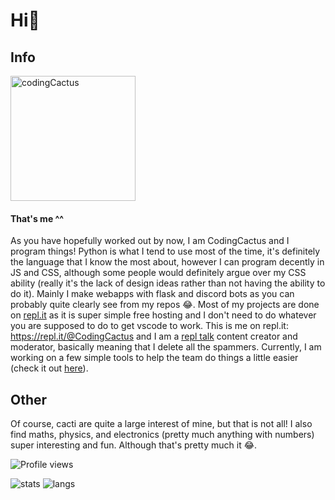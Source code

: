 # Hi👋

## Info
<img alt="codingCactus" src="https://codingcactus.codes/logo.gif" width=200px>

#### That's me ^^

As you have hopefully worked out by now, I am CodingCactus and I program things! Python is what I tend to use most of the time, it's definitely the language that I know the most about, however I can program decently in JS and CSS, although some people would definitely argue over my CSS ability (really it's the lack of design ideas rather than not having the ability to do it). Mainly I make webapps with flask and discord bots as you can probably quite clearly see from my repos 😂. Most of my projects are done on [repl.it](https://repl.it) as it is super simple free hosting and I don't need to do whatever you are supposed to do to get vscode to work. This is me on repl.it: https://repl.it/@CodingCactus and I am a [repl talk](https://repl.it/talk) content creator and moderator, basically meaning that I delete all the spammers. Currently, I am working on a few simple tools to help the team do things a little easier (check it out [here](https://github.com/Coding-Cactus/modtools)).

## Other
Of course, cacti are quite a large interest of mine, but that is not all! I also find maths, physics, and electronics (pretty much anything with numbers) super interesting and fun. Although that's pretty much it 😂.

![Profile views](https://gpvc.arturio.dev/Coding-Cactus)

![stats](https://github-readme-stats.vercel.app/api?username=coding-cactus&count_private=true&theme=chartreuse-dark&show_icons=true&include_all_commits=true)
![langs](https://github-readme-stats.vercel.app/api/top-langs/?username=coding-cactus&layout=compact&theme=chartreuse-dark)
